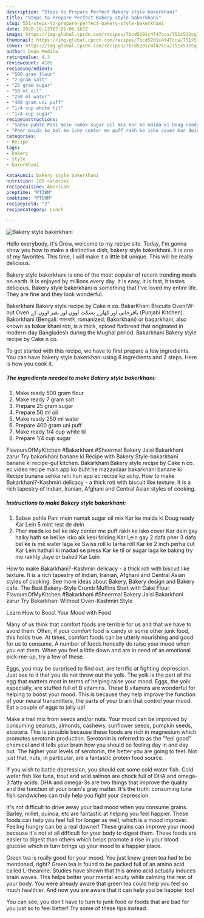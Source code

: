 ```yaml
---
description: "Steps to Prepare Perfect Bakery style bakerkhani"
title: "Steps to Prepare Perfect Bakery style bakerkhani"
slug: 551-steps-to-prepare-perfect-bakery-style-bakerkhani
date: 2020-10-13T07:01:06.167Z
image: https://img-global.cpcdn.com/recipes/7bcd5201c4f47cca/751x532cq70/bakery-style-bakerkhani-recipe-main-photo.jpg
thumbnail: https://img-global.cpcdn.com/recipes/7bcd5201c4f47cca/751x532cq70/bakery-style-bakerkhani-recipe-main-photo.jpg
cover: https://img-global.cpcdn.com/recipes/7bcd5201c4f47cca/751x532cq70/bakery-style-bakerkhani-recipe-main-photo.jpg
author: Dean Medina
ratingvalue: 4.3
reviewcount: 4185
recipeingredient:
- "500 gram flour"
- "7 gram salt"
- "25 gram sugar"
- "50 ml oil"
- "250 ml water"
- "400 gram uni puff"
- "1/4 cup white til"
- "1/4 cup sugar"
recipeinstructions:
- "Sabse pahle Pani mein namak sugar oil mix Kar ke maida ki Doug ready Kar Lein 5 mint rest de dein"
- "Pher maida ko bel ke isky center me puff rakh ke isko cover Kar dein gay halky hath se bel ke isko aik kesi folding Kar Lein gay 2 dafa pher 3 dafa bel ke is me water laga ke Swiss roll ki tarha roll Kar ke 2 inch perha cut Kar Lein hathali ki madad se press Kar ke til or sugar laga ke baking try me rakhty Jaye or baked Kar Lein"
categories:
- Recipe
tags:
- bakery
- style
- bakerkhani

katakunci: bakery style bakerkhani 
nutrition: 105 calories
recipecuisine: American
preptime: "PT38M"
cooktime: "PT50M"
recipeyield: "2"
recipecategory: Lunch

---
```



![Bakery style bakerkhani](https://img-global.cpcdn.com/recipes/7bcd5201c4f47cca/751x532cq70/bakery-style-bakerkhani-recipe-main-photo.jpg)

Hello everybody, it's Drew, welcome to my recipe site. Today, I'm gonna show you how to make a distinctive dish, bakery style bakerkhani. It is one of my favorites. This time, I will make it a little bit unique. This will be really delicious.

Bakery style bakerkhani is one of the most popular of recent trending meals on earth. It is enjoyed by millions every day. It is easy, it is fast, it tastes delicious. Bakery style bakerkhani is something that I've loved my entire life. They are fine and they look wonderful.

Bakarkhani Bakery style recipe by Cake n co. BakarKhani Biscuits Oven/W-out Oven باقرخانی اور کھارے بسکٹ اوون اور بغیر اوون کے (Punjabi Kitchen). Bakorkhani (Bengali: বাকরখানি, romanized: Bakorkhani) or baqarkhani, also known as bakar khani roti, is a thick, spiced flatbread that originated in modern-day Bangladesh during the Mughal period. Bakarkhani Bakery style recipe by Cake n co.


To get started with this recipe, we have to first prepare a few ingredients. You can have bakery style bakerkhani using 8 ingredients and 2 steps. Here is how you cook it.

<!--inarticleads1-->

##### The ingredients needed to make Bakery style bakerkhani:

1. Make ready 500 gram flour
1. Make ready 7 gram salt
1. Prepare 25 gram sugar
1. Prepare 50 ml oil
1. Make ready 250 ml water
1. Prepare 400 gram uni puff
1. Make ready 1/4 cup white til
1. Prepare 1/4 cup sugar


FlavoursOfMyKitchen #Bakarkhani #Sheermal Bakery Jaisi Bakarkhani zarur Try bakarkhani banane ki Recipe with Bakery Style-bakarkhani banane ki recipe-gul kitchen. Bakarkhani Bakery style recipe by Cake n co. ec video recipe main app ko buht he mazaydaar bakarkhani banane ki Recipe bunana sehka rahi hun app ec recipe kp achy. How to make Bakarkhani?-Kashmiri delicacy - a thick roti with biscuit like texture. It is a rich tapestry of Indian, Iranian, Afghani and Central Asian styles of cooking. 

<!--inarticleads2-->

##### Instructions to make Bakery style bakerkhani:

1. Sabse pahle Pani mein namak sugar oil mix Kar ke maida ki Doug ready Kar Lein 5 mint rest de dein
1. Pher maida ko bel ke isky center me puff rakh ke isko cover Kar dein gay halky hath se bel ke isko aik kesi folding Kar Lein gay 2 dafa pher 3 dafa bel ke is me water laga ke Swiss roll ki tarha roll Kar ke 2 inch perha cut Kar Lein hathali ki madad se press Kar ke til or sugar laga ke baking try me rakhty Jaye or baked Kar Lein


How to make Bakarkhani?-Kashmiri delicacy - a thick roti with biscuit like texture. It is a rich tapestry of Indian, Iranian, Afghani and Central Asian styles of cooking. See more ideas about Bakery, Bakery design and Bakery cafe. The Best Bakery-Style Crumb Muffins Start with Cake Flour. FlavoursOfMyKitchen #Bakarkhani #Sheermal Bakery Jaisi Bakarkhani zarur Try Bakarkhani Without Oven-Kashmiri Style 

Learn How to Boost Your Mood with Food


Many of us think that comfort foods are terrible for us and that we have to avoid them. Often, if your comfort food is candy or some other junk food, this holds true. At times, comfort foods can be utterly nourishing and good for us to consume. A number of foods honestly do raise your mood when you eat them. When you feel a little down and are in need of an emotional pick-me-up, try a few of these.

Eggs, you may be surprised to find out, are terrific at fighting depression. Just see to it that you do not throw out the yolk. The yolk is the part of the egg that matters most in terms of helping raise your mood. Eggs, the yolk especially, are stuffed full of B vitamins. These B vitamins are wonderful for helping to boost your mood. This is because they help improve the function of your neural transmitters, the parts of your brain that control your mood. Eat a couple of eggs to jolly up!

Make a trail mix from seeds and/or nuts. Your mood can be improved by consuming peanuts, almonds, cashews, sunflower seeds, pumpkin seeds, etcetera. This is possible because these foods are rich in magnesium which promotes serotonin production. Serotonin is referred to as the "feel good" chemical and it tells your brain how you should be feeling day in and day out. The higher your levels of serotonin, the better you are going to feel. Not just that, nuts, in particular, are a fantastic protein food source.

If you wish to battle depression, you should eat some cold water fish. Cold water fish like tuna, trout and wild salmon are chock full of DHA and omega-3 fatty acids. DHA and omega-3s are two things that improve the quality and the function of your brain's gray matter. It's the truth: consuming tuna fish sandwiches can truly help you fight your depression. 

It's not difficult to drive away your bad mood when you consume grains. Barley, millet, quinoa, etc are fantastic at helping you feel happier. These foods can help you feel full for longer as well, which is a mood improver. Feeling hungry can be a real downer! These grains can improve your mood because it's not at all difficult for your body to digest them. These foods are easier to digest than others which helps promote a rise in your blood glucose which in turn brings up your mood to a happier place.

Green tea is really good for your mood. You just knew green tea had to be mentioned, right? Green tea is found to be packed full of an amino acid called L-theanine. Studies have shown that this amino acid actually induces brain waves. This helps better your mental acuity while calming the rest of your body. You were already aware that green tea could help you feel so much healthier. And now you are aware that it can help you be happier too!

You can see, you don't have to turn to junk food or foods that are bad for you just so to feel better! Try  some  of  these  tips  instead.

